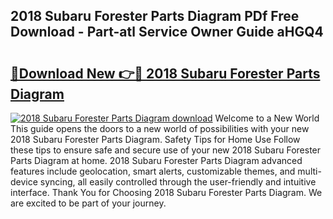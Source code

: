## 2018 Subaru Forester Parts Diagram PDf Free Download - Part-atl Service Owner Guide aHGQ4

# <h2><a href="http://dfjl27.blite.top/?on=2018+Subaru+Forester+Parts+Diagram">🔗Download New 👉🔴 2018 Subaru Forester Parts Diagram</a></h2>

[![2018 Subaru Forester Parts Diagram download](https://i.imgur.com/lujVjoI.png)](http://dfjl27.blite.top/?on=2018+Subaru+Forester+Parts+Diagram)
Welcome to a New World This guide opens the doors to a new world of possibilities with your new 2018 Subaru Forester Parts Diagram. Safety Tips for Home Use Follow these tips to ensure safe and secure use of your new 2018 Subaru Forester Parts Diagram at home. 2018 Subaru Forester Parts Diagram advanced features include geolocation, smart alerts, customizable themes, and multi-device syncing, all easily controlled through the user-friendly and intuitive interface. Thank You for Choosing 2018 Subaru Forester Parts Diagram. We are excited to be part of your journey.
